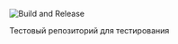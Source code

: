 ![Build and Release](https://github.com/ar-dev-1983/sandbox/workflows/Build%20and%20Release/badge.svg?branch=main)

Тестовый репозиторий для тестирования
